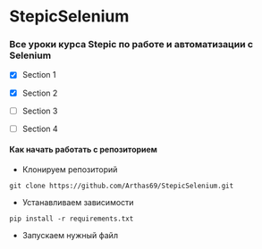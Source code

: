 # StepicSelenium

### Все уроки курса Stepic по работе и автоматизации с Selenium
+ [x] Section 1
+ [x] Section 2
+ [ ] Section 3
+ [ ] Section 4


#### Как начать работать с репозиторием

+ Клонируем репозиторий
```
git clone https://github.com/Arthas69/StepicSelenium.git
```
+ Устанавливаем зависимости
```
pip install -r requirements.txt
```
+ Запускаем нужный файл